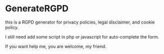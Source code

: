 # GenerateRGPD
this is a RGPD generator for privacy policies, legal disclaimer, and cookie policy.

I still need add some script in php or javascript for auto-complete the form.

If you want help me, you are welcome, my friend.
